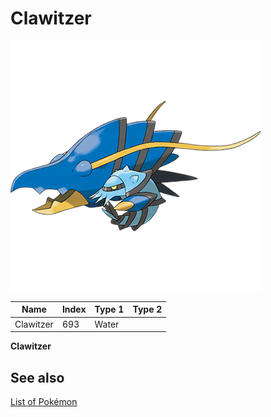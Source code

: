 # Clawitzer


![Clawitzer](images/693.png)

| **Name** | **Index** | **Type 1** | **Type 2** |
|----|----|----|----|
| Clawitzer | 693 | Water  |  |

**Clawitzer** 

## See also

[List of Pokémon](../pokemon.md)
